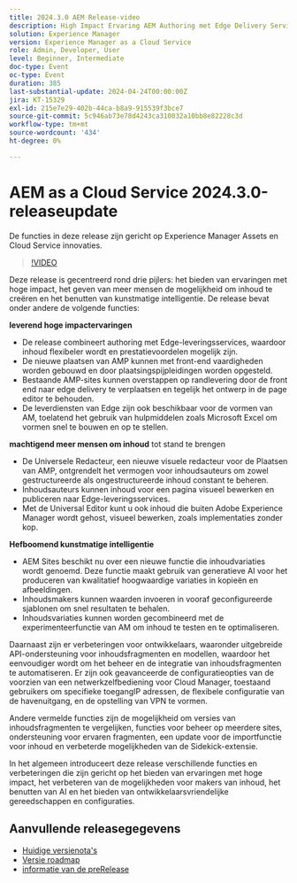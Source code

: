 ```yaml
---
title: 2024.3.0 AEM Release-video
description: High Impact Ervaring AEM Authoring met Edge Delivery Services Edge Delivery Services for FormsContent door iedereen, voor alle Universal Editor ActionScript AEM Sites - Generate Content Variations (GenAI) Rapid Development CruD OpenAPIs for Content Fragments and ModelsCloud Service Foundation Advanced NetworkingAndere opmerkelijke verbeteringen Vergelijken de multisite beheerondersteuning voor Content Fragment-versies voor Experience Fragments Bijgewerkte Content Importer v1.51.0 Sidekick v6.41.0
solution: Experience Manager
version: Experience Manager as a Cloud Service
role: Admin, Developer, User
level: Beginner, Intermediate
doc-type: Event
oc-type: Event
duration: 385
last-substantial-update: 2024-04-24T00:00:00Z
jira: KT-15329
exl-id: 215e7e29-402b-44ca-b8a9-915539f3bce7
source-git-commit: 5c946ab73e78d4243ca310032a10bb8e82228c3d
workflow-type: tm+mt
source-wordcount: '434'
ht-degree: 0%

---
```


# AEM as a Cloud Service 2024.3.0-releaseupdate

De functies in deze release zijn gericht op Experience Manager Assets en Cloud Service innovaties.

>[!VIDEO](https://video.tv.adobe.com/v/3428344/?learn=on)

Deze release is gecentreerd rond drie pijlers: het bieden van ervaringen met hoge impact, het geven van meer mensen de mogelijkheid om inhoud te creëren en het benutten van kunstmatige intelligentie. De release bevat onder andere de volgende functies:

**leverend hoge impactervaringen**

* De release combineert authoring met Edge-leveringsservices, waardoor inhoud flexibeler wordt en prestatievoordelen mogelijk zijn.
* De nieuwe plaatsen van AMP kunnen met front-end vaardigheden worden gebouwd en door plaatsingspijpleidingen worden opgesteld.
* Bestaande AMP-sites kunnen overstappen op randlevering door de front end naar edge delivery te verplaatsen en tegelijk het ontwerp in de page editor te behouden.
* De leverdiensten van Edge zijn ook beschikbaar voor de vormen van AM, toelatend het gebruik van hulpmiddelen zoals Microsoft Excel om vormen snel te bouwen en op te stellen.

**machtigend meer mensen om inhoud** tot stand te brengen

* De Universele Redacteur, een nieuwe visuele redacteur voor de Plaatsen van AMP, ontgrendelt het vermogen voor inhoudsauteurs om zowel gestructureerde als ongestructureerde inhoud constant te beheren.
* Inhoudsauteurs kunnen inhoud voor een pagina visueel bewerken en publiceren naar Edge-leveringsservices.
* Met de Universal Editor kunt u ook inhoud die buiten Adobe Experience Manager wordt gehost, visueel bewerken, zoals implementaties zonder kop.

**Hefboomend kunstmatige intelligentie**

* AEM Sites beschikt nu over een nieuwe functie die inhoudvariaties wordt genoemd. Deze functie maakt gebruik van generatieve AI voor het produceren van kwalitatief hoogwaardige variaties in kopieën en afbeeldingen.
* Inhoudsmakers kunnen waarden invoeren in vooraf geconfigureerde sjablonen om snel resultaten te behalen.
* Inhoudsvariaties kunnen worden gecombineerd met de experimenteerfunctie van AM om inhoud te testen en te optimaliseren.

<!--
**High Impact Experiences**
 * AEM Authoring with Edge Delivery Services
 * Edge Delivery Services for Forms

**Content by all, for all**
 * Universal Editor

**Actionable Intelligence**
 * AEM Sites: Generate Content Variations (GenAI)

**Rapid Development**
 * CruD OpenAPIs for Content Fragments and Models

**Cloud Service Foundation**
 * Advanced Networking

**Other Notable Enhancements**
 * Compare Content Fragment Versions
 * Multisite Management support for Experience Fragments
 * Updated Content Importer v1.51.0
 * Sidekick Extension v6.41.0
-->

Daarnaast zijn er verbeteringen voor ontwikkelaars, waaronder uitgebreide API-ondersteuning voor inhoudsfragmenten en modellen, waardoor het eenvoudiger wordt om het beheer en de integratie van inhoudsfragmenten te automatiseren. Er zijn ook geavanceerde de configuratieopties van de voorzien van een netwerkzelfbediening voor Cloud Manager, toestaand gebruikers om specifieke toegangIP adressen, de flexibele configuratie van de havenuitgang, en de opstelling van VPN te vormen.

Andere vermelde functies zijn de mogelijkheid om versies van inhoudsfragmenten te vergelijken, functies voor beheer op meerdere sites, ondersteuning voor ervaren fragmenten, een update voor de importfunctie voor inhoud en verbeterde mogelijkheden van de Sidekick-extensie.

In het algemeen introduceert deze release verschillende functies en verbeteringen die zijn gericht op het bieden van ervaringen met hoge impact, het verbeteren van de mogelijkheden voor makers van inhoud, het benutten van AI en het bieden van ontwikkelaarsvriendelijke gereedschappen en configuraties.

<!--
Have questions about the release?  Discuss the release in [Experience League Communities](https://adobe.ly/3RPNYZF) -->

## Aanvullende releasegegevens

* [ Huidige versienota&#39;s ](https://experienceleague.adobe.com/docs/experience-manager-cloud-service/content/release-notes/home.html?lang=nl-NL)
* [ Versie roadmap ](https://experienceleague.adobe.com/docs/experience-manager-release-information/aem-release-updates/update-releases-roadmap.html?lang=nl-NL)
* [ informatie van de preRelease ](https://experienceleague.adobe.com/docs/experience-manager-cloud-service/content/release-notes/prerelease.html?lang=nl-NL)
